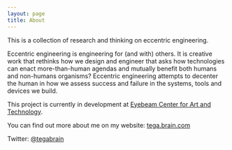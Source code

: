 ```yaml
---
layout: page
title: About
---
```



This is a collection of research and thinking on eccentric engineering.

Eccentric engineering is engineering for (and with) others. It is creative work that rethinks how we design and engineer that asks how technologies can enact more-than-human agendas and mutually benefit both humans and non-humans organisms? Eccentric engineering attempts to decenter the human in how we assess success and failure in the systems, tools and devices we build.

This project is currently in development at [Eyebeam Center for Art and Technology](http://eyebeam.org/).

You can find out more about me on my website: [tega.brain.com](http://tegabrain.com/)

Twitter: [@tegabrain](http://twitter.com/tegabrain)
